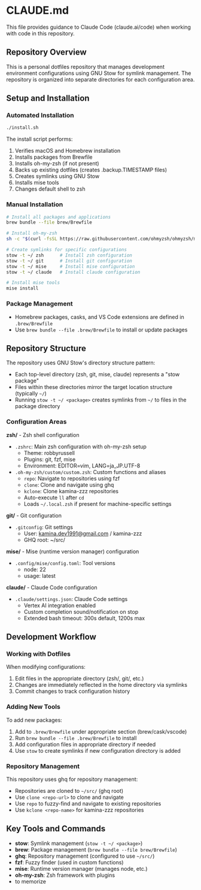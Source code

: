 # CLAUDE.md

This file provides guidance to Claude Code (claude.ai/code) when working with code in this repository.

## Repository Overview

This is a personal dotfiles repository that manages development environment configurations using GNU Stow for symlink management. The repository is organized into separate directories for each configuration area.

## Setup and Installation

### Automated Installation
```bash
./install.sh
```

The install script performs:
1. Verifies macOS and Homebrew installation
2. Installs packages from Brewfile
3. Installs oh-my-zsh (if not present)
4. Backs up existing dotfiles (creates .backup.TIMESTAMP files)
5. Creates symlinks using GNU Stow
6. Installs mise tools
7. Changes default shell to zsh

### Manual Installation
```bash
# Install all packages and applications
brew bundle --file brew/Brewfile

# Install oh-my-zsh
sh -c "$(curl -fsSL https://raw.githubusercontent.com/ohmyzsh/ohmyzsh/master/tools/install.sh)"

# Create symlinks for specific configurations
stow -t ~/ zsh      # Install zsh configuration
stow -t ~/ git      # Install git configuration
stow -t ~/ mise     # Install mise configuration
stow -t ~/ claude   # Install claude configuration

# Install mise tools
mise install
```

### Package Management
- Homebrew packages, casks, and VS Code extensions are defined in `.brew/Brewfile`
- Use `brew bundle --file .brew/Brewfile` to install or update packages

## Repository Structure

The repository uses GNU Stow's directory structure pattern:
- Each top-level directory (zsh, git, mise, claude) represents a "stow package"
- Files within these directories mirror the target location structure (typically `~/`)
- Running `stow -t ~/ <package>` creates symlinks from `~/` to files in the package directory

### Configuration Areas

**zsh/** - Zsh shell configuration
- `.zshrc`: Main zsh configuration with oh-my-zsh setup
  - Theme: robbyrussell
  - Plugins: git, fzf, mise
  - Environment: EDITOR=vim, LANG=ja_JP.UTF-8
- `.oh-my-zsh/custom/custom.zsh`: Custom functions and aliases
  - `repo`: Navigate to repositories using fzf
  - `clone`: Clone and navigate using ghq
  - `kclone`: Clone kamina-zzz repositories
  - Auto-execute `ll` after `cd`
  - Loads `~/.local.zsh` if present for machine-specific settings

**git/** - Git configuration
- `.gitconfig`: Git settings
  - User: kamina.dev1991@gmail.com / kamina-zzz
  - GHQ root: ~/src/

**mise/** - Mise (runtime version manager) configuration
- `.config/mise/config.toml`: Tool versions
  - node: 22
  - usage: latest

**claude/** - Claude Code configuration
- `.claude/settings.json`: Claude Code settings
  - Vertex AI integration enabled
  - Custom completion sound/notification on stop
  - Extended bash timeout: 300s default, 1200s max

## Development Workflow

### Working with Dotfiles

When modifying configurations:
1. Edit files in the appropriate directory (zsh/, git/, etc.)
2. Changes are immediately reflected in the home directory via symlinks
3. Commit changes to track configuration history

### Adding New Tools

To add new packages:
1. Add to `.brew/Brewfile` under appropriate section (brew/cask/vscode)
2. Run `brew bundle --file .brew/Brewfile` to install
3. Add configuration files in appropriate directory if needed
4. Use `stow` to create symlinks if new configuration directory is added

### Repository Management

This repository uses ghq for repository management:
- Repositories are cloned to `~/src/` (ghq root)
- Use `clone <repo-url>` to clone and navigate
- Use `repo` to fuzzy-find and navigate to existing repositories
- Use `kclone <repo-name>` for kamina-zzz repositories

## Key Tools and Commands

- **stow**: Symlink management (`stow -t ~/ <package>`)
- **brew**: Package management (`brew bundle --file brew/Brewfile`)
- **ghq**: Repository management (configured to use `~/src/`)
- **fzf**: Fuzzy finder (used in custom functions)
- **mise**: Runtime version manager (manages node, etc.)
- **oh-my-zsh**: Zsh framework with plugins
- to memorize
